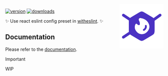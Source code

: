 <!-- Badges -->
[src-version]: https://img.shields.io/npm/v/@witheslint/preset-react?style=flat&color=444&label=version
[src-download]: https://img.shields.io/npm/dm/@witheslint/preset-react?style=flat&color=444&label=download
[href-npm]: https://npmjs.com/package/@witheslint/preset-react

<img src="https://github.com/witheslint/static/raw/main/icons/witheslint.svg" alt="ESLint" align="right" width="140" height="140">

[![version][src-version]][href-npm]
[![downloads][src-download]][href-npm]

✨ Use react eslint config preset in [witheslint](https://github.com/witheslint/witheslint). ✨

## Documentation

Please refer to the [documentation](https://witheslint.github.io/integrations/react).

> [!IMPORTANT]
> WIP
